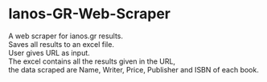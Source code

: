 # Ianos-GR-Web-Scraper
A web scraper for ianos.gr results.
<br/>
Saves all results to an excel file.
<br/>
User gives URL as input.
<br/>
The excel contains all the results given in the URL,
<br/>
the data scraped are Name, Writer, Price, Publisher and ISBN of each book.
